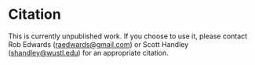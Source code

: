 # Citation

This is currently unpublished work. If you choose to use it, please contact Rob Edwards (raedwards@gmail.com) or Scott Handley (shandley@wustl.edu) for an appropriate citation.
